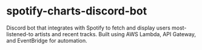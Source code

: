 # spotify-charts-discord-bot
Discord bot that integrates with Spotify to fetch and display users most-listened-to artists and recent tracks. Built using AWS Lambda, API Gateway, and EventBridge for automation.
